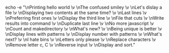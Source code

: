 echo -e "\nPrinting hello world \v \nThe confused smiley \v \nLet's dislay a file \v \nDisplaying two contents at the same time? \v \nLast lines \v \nPreferring first ones \v \nDisplay the third line \v \nFile that cuts \v \nWrite results into command \v \nDuplicate last line \v \nNo more javascript \v \nCount and makedirectory \v \nWhat's new? \v \nBeing unique is better \v \nDisplay lines with patterns \v \nDisplay number with patterns \v \nWhat's next? \v \nI hate bins \v \nLetters only please \v \nReplace characters \v \nRemove letter c, C \v \nReverse input \v \nDisplay and sort."
